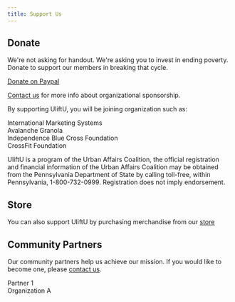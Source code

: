 ```yaml
---
title: Support Us
---
```


## Donate

We're not asking for handout. We're asking you to invest in ending poverty. Donate to support our members in breaking that cycle.

[Donate on Paypal](https://www.paypal.com/cgi-bin/webscr?cmd=_s-xclick&hosted_button_id=X9P2WYF8JQM9W)

[Contact us](/contact) for more info about organizational sponsorship.

By supporting UliftU, you will be joining organization such as:

<div class="supporters">
  <div>International Marketing Systems</div>
  <div>Avalanche Granola</div>
  <div>Independence Blue Cross Foundation</div>
  <div>CrossFit Foundation</div>
</div>

UliftU is a program of the Urban Affairs Coalition, the official registration and financial information of the Urban Affairs Coalition may be obtained from the Pennsylvania Department of State by calling toll-free, within Pennsylvania, 1-800-732-0999. Registration does not imply endorsement.

## Store

You can also support UliftU by purchasing merchandise from our [store](https://store.uliftu.org)

## Community Partners

Our community partners help us achieve our mission.  If you would like to become one, please [contact us](/contact).

<div class="supporters">
  <div>Partner 1</div>
  <div>Organization A</div>
</div>